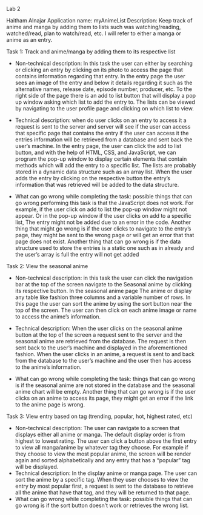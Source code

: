Lab 2

Haitham Alnajar
Application name: myAnimeList
Description: Keep track of anime and manga by adding them to lists such was watching/reading, watched/read, plan to watch/read, etc. I will refer to either a manga or anime as an entry.

Task 1: Track and anime/manga by adding them to its respective list

- Non-technical description: In this task the user can either by searching or clicking an entry by clicking on its photo to access the page that contains information regarding that entry. In the entry page the user sees an image of the entry and below it details regarding it such as the alternative names, release date, episode number, producer, etc. To the right side of the page there is an add to list button that will display a pop up window asking which list to add the entry to. The lists can be viewed by navigating to the user profile page and clicking on which list to view.

- Technical description: when do user clicks on an entry to access it a request is sent to the server and server will see if the user can access that specific page that contains the entry if the user can access it the entries information will be retrieved from a database and sent back the user’s machine. In the entry page, the user can click the add to list button, and with the help of HTML, CSS, and JavaScript, we can program the pop-up window to display certain elements that contain methods which will add the entry to a specific list. The lists are probably stored in a dynamic data structure such as an array list. When the user adds the entry by clicking on the respective button the entry’s information that was retrieved will be added to the data structure.

- What can go wrong while completing the task: possible things that can go wrong performing this task is that the JavaScript does not work. For example, if the user click on add to list the pop-up window might not appear. Or in the pop-up window if the user clicks on add to a specific list, The entry might not be added due to an error in the code. Another thing that might go wrong is if the user clicks to navigate to the entry’s page, they might be sent to the wrong page or will get an error that that page does not exist. Another thing that can go wrong is if the data structure used to store the entries is a static one such as in already and the user’s array is full the entry will not get added

Task 2: View the seasonal anime

- Non-technical description: in this task the user can click the navigation bar at the top of the screen navigate to the Seasonal anime by clicking its respective button. In the seasonal anime page The anime or display any table like fashion three columns and a variable number of rows. In this page the user can sort the anime by using the sort button near the top of the screen. The user can then click on each anime image or name to access the anime’s information.

- Technical description: When the user clicks on the seasonal anime button at the top of the screen a request sent to the server and the seasonal anime are retrieved from the database. The request is then sent back to the user’s machine and displayed in the aforementioned fashion. When the user clicks in an anime, a request is sent to and back from the database to the user’s machine and the user then has access to the anime’s information.

- What can go wrong while completing the task: things that can go wrong is if the seasonal anime are not stored in the database and the seasonal anime chart will be empty. Another thing that can go wrong is if the user clicks on an anime to access its page, they might get an error if the link to the anime page is wrong.

Task 3: View entry based on tag (trending, popular, hot, highest rated, etc)

- Non-technical description: The user can navigate to a screen that displays either all anime or manga. The default display order is from highest to lowest rating. The user can click a button above the first entry to view all manga/anime by whatever tag they choose. For example if they choose to view the most popular anime, the screen will be render again and sorted alphabetically and any entry that has a “popular” tag will be displayed.
- Technical description: In the display anime or manga page. The user can sort the anime by a specific tag. When they user chooses to view the entry by most popular first, a request is sent to the database to retrieve all the anime that have that tag, and they will be returned to that page.
- What can go wrong while completing the task: possible things that can go wrong is if the sort button doesn’t work or retrieves the wrong list.
